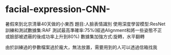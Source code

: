 ﻿# facial-expression-CNN-
暑假來到北京清華40天做的小東西
題目:人臉表情識別
使用深度學習模型:ResNet
訓練和測試數據集:RAF
測試最高準確率:75%(經過Alignment和將一些姿態不正或臉部被遮蔽的後成功率上升到80%)
數據集加強方式:旋轉，水平翻轉

由於訓練過的參數檔案過於龐大，無法放置，需要用到的人可以透過信箱找我
